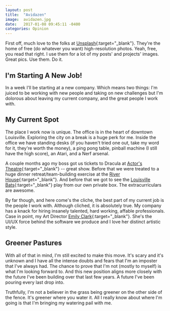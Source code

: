 ```yaml
---
layout: post
title:  "Avidazen"
image:  avidazen.jpg
date:   2017-01-08 09:45:11 -0400
categories: Opinion
---
```

First off, much love to the folks at [Unsplash](https://unsplash.com){:target="_blank"}. They're the home of free (do whatever you want) high-resolution photos. Yeah, free, you read that right. I use them for a lot of my posts' and projects' images. Great pics. Use them. Do it.

## I'm Starting A New Job!

In a week I'll be starting at a new company. Which means two things: I'm juiced to be working with new people and taking on new challenges but I'm dolorous about leaving my current company, and the great people I work with.

## My Current Spot

The place I work now is unique. The office is in the heart of downtown Louisville. Exploring the city on a break is a huge perk for me. Inside the office we have standing desks (if you haven't tried one out, take my word for it, they're worth the money), a ping pong table, pinball machine (I still have the high score), an Atari, and a Nerf arsenal.

A couple months ago my boss got us tickets to Dracula at [Actor's Theatre](https://actorstheatre.org/){:target="_blank"} -- great show. Before that we were treated to a huge dinner retreat/team-building exercise at the [River House](http://riverhouselouisville.com/menu/wine-list/){:target="_blank"}. And before that we got to see the [Louisville Bats](http://www.milb.com/index.jsp?sid=t416){:target="_blank"} play from our own private box. The extracurriculars are awesome.

By far though, and here come's the cliche, the best part of my current job is the people I work with. Although cliched, it is absolutely true. My company has a knack for hiring insanely talented, hard working, affable professionals. Case in point, my Art Director [Emily Clark](https://www.linkedin.com/in/emilyblaineclark?authType=NAME_SEARCH&authToken=y4ye&locale=en_US&trk=tyah&trkInfo=clickedVertical%3Amynetwork%2CclickedEntityId%3A342480981%2CauthType%3ANAME_SEARCH%2Cidx%3A1-1-1%2CtarId%3A1483889616902%2Ctas%3Aem){:target="_blank"}. She's the UI/UX force behind the software we produce and I love her distinct artistic style.

## Greener Pastures

With all of that in mind, I'm still excited to make this move. It's scary and it's unknown and I have all the intense doubts and fears that I'm an imposter that I've always had. The chance to prove that I'm not (mostly to myself) is what I'm looking forward to. And this new position aligns more closely with the future I've been building over that last few years. A future I've been pouring every last drop into.

Truthfully, I'm not a believer in the grass being greener on the other side of the fence. It's greener where you water it. All I really know about where I'm going is that I'm bringing my watering pail with me.
